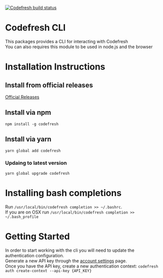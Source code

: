 [![Codefresh build status]( https://g.codefresh.io/api/badges/build?repoOwner=codefresh-io&repoName=cli&branch=master&pipelineName=build&accountName=codefresh-inc&type=cf-1)]( https://g.codefresh.io/repositories/codefresh-io/cli/builds?filter=trigger:build;branch:master;service:5a4c94b54e6e5f0001c4f913~build)
# Codefresh CLI
This packages provides a CLI for interacting with Codefresh <br />
You can also requires this module to be used in node.js and the browser

# Installation Instructions
## Install from official releases
<a href="https://github.com/codefresh-io/cli/releases" target="_blank">Official Releases</a>

## Install via npm
`npm install -g codefresh`

## Install via yarn
`yarn global add codefresh`
### Updaing to latest version
`yarn global upgrade codefresh`

# Installing bash completions
Run `/usr/local/bin/codefresh completion >> ~/.bashrc`. <br />
If you are on OSX run `/usr/local/bin/codefresh completion >> ~/.bash_profile`

# Getting Started
In order to start working with the cli you will need to update the authentication configuration. <br />
Generate a new API key through the <a href="https://g.codefresh.io/account/tokens" target="_blank">account settings</a> page. <br />
Once you have the API key, create a new authentication context: `codefresh auth create-context --api-key {API_KEY}`

